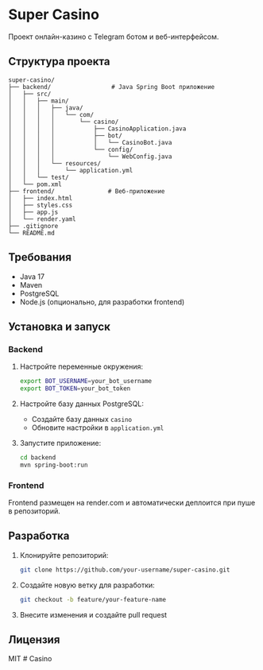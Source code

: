 # Super Casino

Проект онлайн-казино с Telegram ботом и веб-интерфейсом.

## Структура проекта

```
super-casino/
├── backend/                 # Java Spring Boot приложение
│   ├── src/
│   │   ├── main/
│   │   │   ├── java/
│   │   │   │   └── com/
│   │   │   │       └── casino/
│   │   │   │           ├── CasinoApplication.java
│   │   │   │           ├── bot/
│   │   │   │           │   └── CasinoBot.java
│   │   │   │           └── config/
│   │   │   │               └── WebConfig.java
│   │   │   └── resources/
│   │   │       └── application.yml
│   │   └── test/
│   └── pom.xml
├── frontend/               # Веб-приложение
│   ├── index.html
│   ├── styles.css
│   ├── app.js
│   └── render.yaml
├── .gitignore
└── README.md
```

## Требования

- Java 17
- Maven
- PostgreSQL
- Node.js (опционально, для разработки frontend)

## Установка и запуск

### Backend

1. Настройте переменные окружения:
   ```bash
   export BOT_USERNAME=your_bot_username
   export BOT_TOKEN=your_bot_token
   ```

2. Настройте базу данных PostgreSQL:
   - Создайте базу данных `casino`
   - Обновите настройки в `application.yml`

3. Запустите приложение:
   ```bash
   cd backend
   mvn spring-boot:run
   ```

### Frontend

Frontend размещен на render.com и автоматически деплоится при пуше в репозиторий.

## Разработка

1. Клонируйте репозиторий:
   ```bash
   git clone https://github.com/your-username/super-casino.git
   ```

2. Создайте новую ветку для разработки:
   ```bash
   git checkout -b feature/your-feature-name
   ```

3. Внесите изменения и создайте pull request

## Лицензия

MIT # Casino
